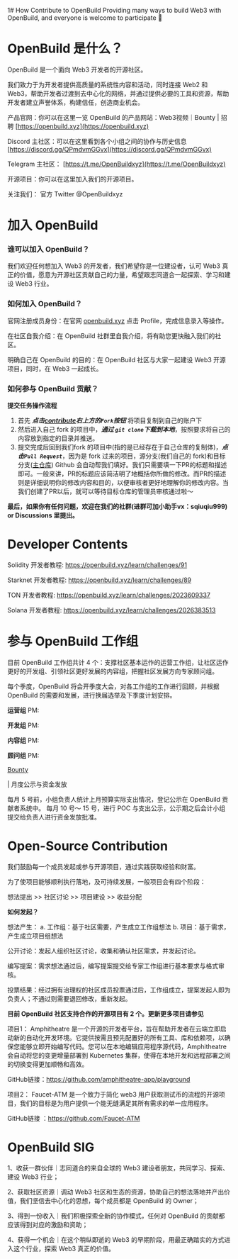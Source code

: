 1# How Contribute to OpenBuild
Providing many ways to build Web3 with OpenBuild, and everyone is welcome to participate 🤝

# OpenBuild 是什么？

OpenBuild 是一个面向 Web3 开发者的开源社区。

我们致力于为开发者提供高质量的系统性内容和活动，同时连接 Web2 和 Web3，帮助开发者过渡到去中心化的网络，并通过提供必要的工具和资源，帮助开发者建立声誉体系，构建信任，创造商业机会。

产品官网：你可以在这里一览 OpenBuild 的产品网站：Web3视频｜Bounty | 招聘  [https://openbuild.xyz](https://openbuild.xyz)

Discord 主社区：可以在这里看到各个小组之间的协作与历史信息
[https://discord.gg/QPmdvmGGvx](https://discord.gg/QPmdvmGGvx)

Telegram 主社区：
[https://t.me/OpenBuildxyz](https://t.me/OpenBuildxyz)

开源项目：你可以在这里加入我们的开源项目。

关注我们：
官方 Twitter @OpenBuildxyz




# 加入  OpenBuild


### 谁可以加入 OpenBuild？


我们欢迎任何想加入 Web3 的开发者，我们希望你是一位建设者，认可 Web3 真正的价值，愿意为开源社区贡献自己的力量，希望跟志同道合一起探索、学习和建设 Web3 行业。


### 如何加入 OpenBuild？        

官网注册成员身份：在官网 [openbuild.xyz](https://openbuild.xyz) 点击 Profile，完成信息录入等操作。 

在社区自我介绍：在 OpenBuild 社群里自我介绍，将有助您更快融入我们的社区。

明确自己在 OpenBuild 的目的：在 OpenBuild 社区与大家一起建设 Web3 开源项目，同时，在 Web3 一起成长。

### 如何参与 OpenBuild 贡献？ 

**提交任务操作流程**

  1. 首先 ***点击[contribute](https://github.com/openbuildxyz/build_web3_together/blob/main/contribute.md)右上方的`Fork`按钮*** 将项目复制到自己的账户下
  2. 然后进入自己 fork 的项目中，***通过 `git clone`下载到本地***，按照要求将自己的内容放到指定的目录并推送。
  3. 提交完成后回到我们fork 的项目中(指的是已经存在于自己仓库的复制体)，***点击`Pull Request`***，因为是 fork 过来的项目，源分支(我们自己的 fork)和目标分支([主仓库](https://github.com/openbuildxyz/solidity_bootcamp)) Github 会自动帮我们填好。我们只需要填一下PR的标题和描述即可。一般来讲，PR的标题应该简洁明了地概括你所做的修改。而PR的描述则是详细说明你的修改内容和目的，以便审核者更好地理解你的修改内容。当我们创建了PR以后，就可以等待目标仓库的管理员审核通过啦～

**最后，如果你有任何问题，欢迎在我们的社群(进群可加小助手vx：sqiuqiu999) or Discussions 里提出。**


# Developer Contents

Solidity 开发者教程: https://openbuild.xyz/learn/challenges/91

Starknet 开发者教程: https://openbuild.xyz/learn/challenges/89

TON 开发者教程: https://openbuild.xyz/learn/challenges/2023609337

Solana 开发者教程: https://openbuild.xyz/learn/challenges/2026383513

# 参与 OpenBuild 工作组

目前 OpenBuild 工作组共计 4 个：支撑社区基本运作的运营工作组，让社区运作更好的开发组、引领社区更好发展的内容组，把握社区发展方向专家顾问组。

每个季度，OpenBuild 将会开季度大会，对各工作组的工作进行回顾，并根据 OpenBuild 的需要和发展，进行换届选举及下季度计划安排。


**运营组**
PM:

**开发组**
PM:

**内容组**
PM:

**顾问组**
PM:

[Bounty](https://openbuild.xyz/bounties)


| 月度公示与资金发放

每月 5 号前，小组负责人统计上月预算实际支出情况，登记公示在 OpenBuild 贡献者系统中。
每月 10 号～ 15 号，进行 POC 与支出公示，公示期之后会计小组提交给负责人进行资金发放批准。


# Open-Source Contribution

我们鼓励每一个成员发起或参与开源项目，通过实践获取经验和财富。

为了使项目能够顺利执行落地，及可持续发展，一般项目会有四个阶段：

想法提出 >> 社区讨论 >> 项目建设 >> 收益分配


**如何发起？**

想法产生：
a. 工作组：基于社区需要，产生成立工作组想法
b. 项目：基于需求，产生成立项目组想法

公开讨论：发起人组织社区讨论，收集和确认社区需求，并发起讨论。

编写提案：需求想法通过后，编写提案提交给专家工作组进行基本要求与格式审核。

投票结果：经过拥有治理权的社区成员投票通过后，工作组成立，提案发起人即为负责人；不通过则需要退回修改，重新发起。


**目前 OpenBuild 社区支持合作的开源项目有 2 个。更新更多项目请参见**

项目1：
Amphitheatre 是一个开源的开发者平台，旨在帮助开发者在云端立即启动新的自动化开发环境。它提供按需且预先配置好的所有工具、库和依赖项，以确保您能够立即开始编写代码。您可以在本地编辑应用程序源代码，Amphitheatre 会自动将您的变更增量部署到 Kubernetes 集群，使得在本地开发和远程部署之间的切换变得更加顺畅和高效。

GitHub链接：https://github.com/amphitheatre-app/playground

项目2：
Faucet-ATM 是一个致力于简化 web3 用户获取测试币的流程的开源项目，我们的目标是为用户提供一个能无缝满足其所有需求的单一应用程序。

GitHub链接 ：https://github.com/Faucet-ATM

# OpenBuild SIG

1、收获一群伙伴｜志同道合的来自全球的 Web3 建设者朋友，共同学习、探索、建设 Web3 行业；

2、获取社区资源｜调动 Web3 社区和生态的资源，协助自己的想法落地并产出价值，我们坚信去中心化的思想，每个成员都是 OpenBuild 的 Owner；

3、得到一份收入｜我们积极探索全新的协作模式，任何对 OpenBuild 的贡献都应该得到对应的激励和资助；

4、获得一个机会｜在这个稍纵即逝的 Web3 的早期阶段，用最正确踏实的方式进入这个行业，探索 Web3 真正的价值。
